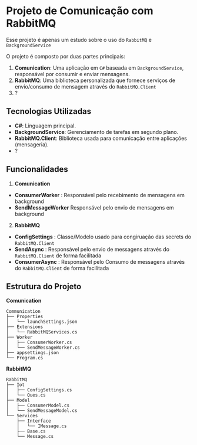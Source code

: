 # Projeto de Comunicação com RabbitMQ

Esse projeto é apenas um estudo sobre o uso do `RabbitMQ` e `BackgroundService` 

O projeto é composto por duas partes principais:  
1. **Comunication**: Uma aplicação em `C#` baseada em `BackgroundService`, responsável por consumir e enviar mensagens.  
2. **RabbitMQ**: Uma biblioteca personalizada que fornece serviços de envio/consumo de mensagem através do `RabbitMQ.Client`
3. ?

## Tecnologias Utilizadas
- **C#**: Linguagem principal.
- **BackgroundService**: Gerenciamento de tarefas em segundo plano.
- **RabbitMQ.Client**: Biblioteca usada para comunicação entre aplicações (mensageria).
- ?

## Funcionalidades

1. **Comunication**
- **ConsumerWorker** : Responsável pelo recebimento de mensagens em background
- **SendMessageWorker** Responsável pelo envio de mensagens em background

2. **RabbitMQ**
- **ConfigSettings** : Classe/Modelo usado para congiruação das secrets do `RabbitMQ.Client`
- **SendAsync** : Responsável pelo envio de messagens através do `RabbitMQ.Client` de forma facilitada
- **ConsumerAsync** : Responsável pelo Consumo de messagens através do `RabbitMQ.Client` de forma facilitada

## Estrutura do Projeto
**Comunication**
```
Communication
├── Properties
│   └── launchSettings.json
├── Extensions
│   └── RabbitMQServices.cs
├── Worker
│   ├── ConsumerWorker.cs
│   └── SendMessageWorker.cs
├── appsettings.json
└── Program.cs
```

**RabbitMQ**
```
RabbitMQ
├── Iot
│   ├── ConfigSettings.cs
│   └── Ques.cs
├── Model
│   ├── ConsumerModel.cs
│   └── SendMessageModel.cs
└── Services
    ├── Interface
    │   └── IMessage.cs
    ├── Base.cs
    └── Message.cs
```